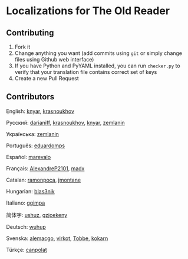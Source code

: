 # Localizations for The Old Reader

## Contributing

1. Fork it
1. Change anything you want (add commits using ```git``` or simply change files using Github web interface)
1. If you have Python and PyYAML installed, you can run ```checker.py``` to verify that your translation file contains correct set of keys
1. Create a new Pull Request

## Contributors

English: [knyar](https://github.com/knyar), [krasnoukhov](https://github.com/krasnoukhov)

Русский: [darianiff](https://github.com/darianiff), [krasnoukhov](https://github.com/krasnoukhov), [knyar](https://github.com/knyar), [zemlanin](https://github.com/zemlanin)

Українська: [zemlanin](https://github.com/zemlanin)

Português: [eduardomps](https://github.com/eduardomps)

Español: [marevalo](https://github.com/marevalo)

Français: [AlexandreP2101](https://github.com/AlexandreP2101), [madx](https://github.com/madx)

Catalan: [ramonpoca](https://github.com/ramonpoca), [jmontane](https://github.com/jmontane)

Hungarian: [blas3nik](https://github.com/blas3nik)

Italiano: [ggimpa](https://github.com/ggimpa)

简体字: [ushuz](https://github.com/ushuz), [gzjoekeny](https://github.com/gzjoekeny)

Deutsch: [wuhup](https://github.com/wuhup)

Svenska: [alemacgo](https://github.com/alemacgo), [virkot](https://github.com/virkot), [Tobbe](https://github.com/Tobbe), [kokarn](https://github.com/kokarn)

Türkçe: [canpolat](https://github.com/canpolat)
